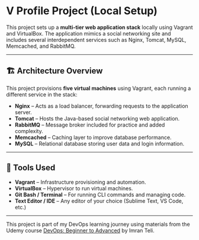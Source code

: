 # V Profile Project (Local Setup)

This project sets up a **multi-tier web application stack** locally using Vagrant and VirtualBox. The application mimics a social networking site and includes several interdependent services such as Nginx, Tomcat, MySQL, Memcached, and RabbitMQ. 

---

## 🏗️ Architecture Overview

This project provisions **five virtual machines** using Vagrant, each running a different service in the stack:

- **Nginx** – Acts as a load balancer, forwarding requests to the application server.
- **Tomcat** – Hosts the Java-based social networking web application.
- **RabbitMQ** – Message broker included for practice and added complexity.
- **Memcached** – Caching layer to improve database performance.
- **MySQL** – Relational database storing user data and login information.

---

## 🔧 Tools Used

- **Vagrant** – Infrastructure provisioning and automation.
- **VirtualBox** – Hypervisor to run virtual machines.
- **Git Bash / Terminal** – For running CLI commands and managing code.
- **Text Editor / IDE** – Any editor of your choice (Sublime Text, VS Code, etc.)

---

This project is part of my DevOps learning journey using materials from the Udemy course [DevOps: Beginner to Advanced](https://www.udemy.com/course/decodingdevops/) by Imran Teli. 
